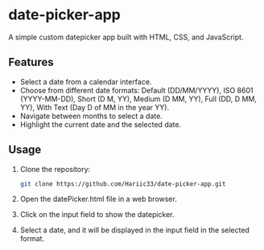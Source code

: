 # date-picker-app

A simple custom datepicker app built with HTML, CSS, and JavaScript.

## Features

- Select a date from a calendar interface.
- Choose from different date formats: Default (DD/MM/YYYY), ISO 8601 (YYYY-MM-DD), Short (D M, YY), Medium (D MM, YY), Full (DD, D MM, YY), With Text (Day D of MM in the year YY).
- Navigate between months to select a date.
- Highlight the current date and the selected date.

## Usage

1. Clone the repository:

   ```bash
   git clone https://github.com/Hariic33/date-picker-app.git

2. Open the datePicker.html file in a web browser.

3. Click on the input field to show the datepicker.

4. Select a date, and it will be displayed in the input field in the selected format.